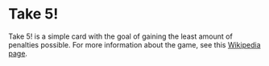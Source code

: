 # Take 5!
Take 5! is a simple card with the goal of gaining the least amount of penalties possible. For more information about the game, see this [Wikipedia page](https://en.wikipedia.org/wiki/6_Nimmt!).
